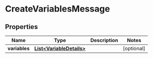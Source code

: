 
# CreateVariablesMessage

## Properties
Name | Type | Description | Notes
------------ | ------------- | ------------- | -------------
**variables** | [**List&lt;VariableDetails&gt;**](VariableDetails.md) |  |  [optional]



